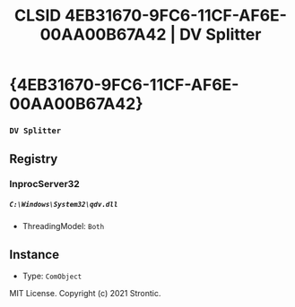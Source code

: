﻿---
title: "CLSID 4EB31670-9FC6-11CF-AF6E-00AA00B67A42 | DV Splitter"
excerpt: What is COM-Object CLSID 4EB31670-9FC6-11CF-AF6E-00AA00B67A42?
---

# {4EB31670-9FC6-11CF-AF6E-00AA00B67A42}

### `DV Splitter`

## Registry


### InprocServer32

##### `C:\Windows\System32\qdv.dll`
* ThreadingModel: `Both`

## Instance

* Type: `ComObject`

MIT License. Copyright (c) 2021 Strontic.


